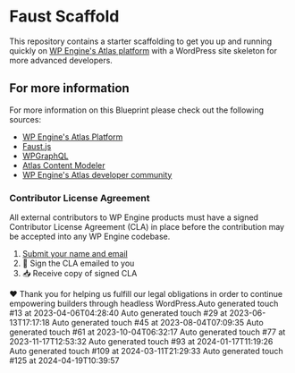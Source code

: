 # Faust Scaffold

This repository contains a starter scaffolding to get you up and running quickly on [WP Engine's Atlas platform](https://wpengine.com/atlas/) with a WordPress site skeleton for more advanced developers.

## For more information

For more information on this Blueprint please check out the following sources:

- [WP Engine's Atlas Platform](https://wpengine.com/atlas/)
- [Faust.js](https://faustjs.org)
- [WPGraphQL](https://www.wpgraphql.com)
- [Atlas Content Modeler](https://wordpress.org/plugins/atlas-content-modeler/)
- [WP Engine's Atlas developer community](https://developers.wpengine.com)

### Contributor License Agreement

All external contributors to WP Engine products must have a signed Contributor License Agreement (CLA) in place before the contribution may be accepted into any WP Engine codebase.

1. [Submit your name and email](https://wpeng.in/cla/)
2. 📝 Sign the CLA emailed to you
3. 📥 Receive copy of signed CLA

❤️ Thank you for helping us fulfill our legal obligations in order to continue empowering builders through headless WordPress.Auto generated touch #13 at 2023-04-06T04:28:40
Auto generated touch #29 at 2023-06-13T17:17:18
Auto generated touch #45 at 2023-08-04T07:09:35
Auto generated touch #61 at 2023-10-04T06:32:17
Auto generated touch #77 at 2023-11-17T12:53:32
Auto generated touch #93 at 2024-01-17T11:19:26
Auto generated touch #109 at 2024-03-11T21:29:33
Auto generated touch #125 at 2024-04-19T10:39:57
